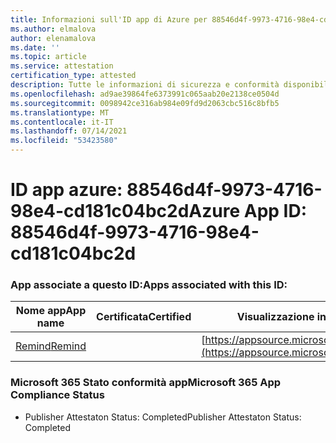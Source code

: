 ```yaml
---
title: Informazioni sull'ID app di Azure per 88546d4f-9973-4716-98e4-cd181c04bc2d
ms.author: elmalova
author: elenamalova
ms.date: ''
ms.topic: article
ms.service: attestation
certification_type: attested
description: Tutte le informazioni di sicurezza e conformità disponibili per 88546d4f-9973-4716-98e4-cd181c04bc2d.
ms.openlocfilehash: ad9ae39864fe6373991c065aab20e2138ce0504d
ms.sourcegitcommit: 0098942ce316ab984e09fd9d2063cbc516c8bfb5
ms.translationtype: MT
ms.contentlocale: it-IT
ms.lasthandoff: 07/14/2021
ms.locfileid: "53423580"
---
```

# <a name="azure-app-id-88546d4f-9973-4716-98e4-cd181c04bc2d"></a><span data-ttu-id="30ed5-103">ID app azure: 88546d4f-9973-4716-98e4-cd181c04bc2d</span><span class="sxs-lookup"><span data-stu-id="30ed5-103">Azure App ID: 88546d4f-9973-4716-98e4-cd181c04bc2d</span></span>


### <a name="apps-associated-with-this-id"></a><span data-ttu-id="30ed5-104">App associate a questo ID:</span><span class="sxs-lookup"><span data-stu-id="30ed5-104">Apps associated with this ID:</span></span>
| <span data-ttu-id="30ed5-105">**Nome app**</span><span class="sxs-lookup"><span data-stu-id="30ed5-105">**App name**</span></span> | <span data-ttu-id="30ed5-106">**Certificata**</span><span class="sxs-lookup"><span data-stu-id="30ed5-106">**Certified**</span></span> | <span data-ttu-id="30ed5-107">**Visualizzazione in AppSource**</span><span class="sxs-lookup"><span data-stu-id="30ed5-107">**View in AppSource**</span></span> |
|-|-|-|
| [<span data-ttu-id="30ed5-108">Remind</span><span class="sxs-lookup"><span data-stu-id="30ed5-108">Remind</span></span>](https://docs.microsoft.com/en-us/microsoft-365-app-certification/forward/WA200001444) |  | [https://appsource.microsoft.com/product/office/WA200001444](https://appsource.microsoft.com/product/office/WA200001444) |

### <a name="microsoft-365-app-compliance-status"></a><span data-ttu-id="30ed5-109">Microsoft 365 Stato conformità app</span><span class="sxs-lookup"><span data-stu-id="30ed5-109">Microsoft 365 App Compliance Status</span></span>
- <span data-ttu-id="30ed5-110">Publisher Attestaton Status: Completed</span><span class="sxs-lookup"><span data-stu-id="30ed5-110">Publisher Attestaton Status: Completed</span></span>
